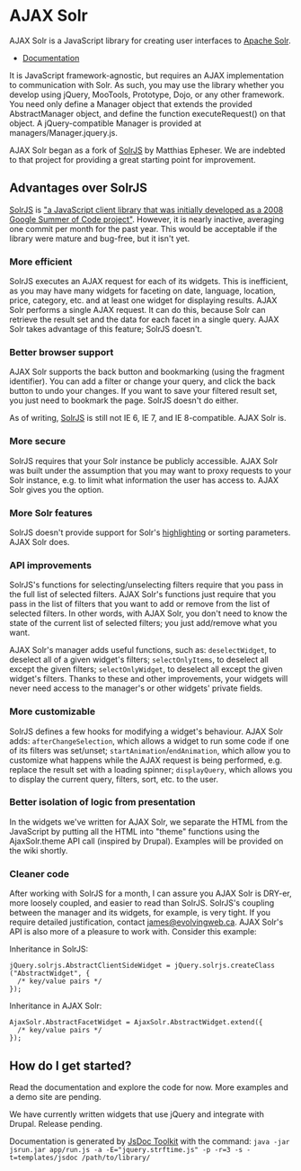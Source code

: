# AJAX Solr

AJAX Solr is a JavaScript library for creating user interfaces to
[Apache Solr][9].

* [Documentation][10]

It is JavaScript framework-agnostic, but requires an AJAX implementation to
communication with Solr. As such, you may use the library whether you develop
using jQuery, MooTools, Prototype, Dojo, or any other framework. You need only
define a Manager object that extends the provided AbstractManager object, and
define the function executeRequest() on that object. A jQuery-compatible Manager
is provided at managers/Manager.jquery.js.

AJAX Solr began as a fork of [SolrJS][1] by Matthias Epheser. We are indebted to
that project for providing a great starting point for improvement.

## Advantages over SolrJS

[SolrJS][1] is ["a JavaScript client library that was initially developed as a
2008 Google Summer of Code project"][2]. However, it is nearly inactive,
averaging one commit per month for the past year. This would be acceptable if
the library were mature and bug-free, but it isn't yet.

### More efficient

SolrJS executes an AJAX request for each of its widgets. This is inefficient, as
you may have many widgets for faceting on date, language, location, price,
category, etc. and at least one widget for displaying results. AJAX Solr
performs a single AJAX request. It can do this, because Solr can retrieve the
result set and the data for each facet in a single query. AJAX Solr takes
advantage of this feature; SolrJS doesn't.

### Better browser support

AJAX Solr supports the back button and bookmarking (using the fragment
identifier). You can add a filter or change your query, and click the back
button to undo your changes. If you want to save your filtered result set, you
just need to bookmark the page. SolrJS doesn't do either.

As of writing, [SolrJS][3] is still not IE 6, IE 7, and IE 8-compatible. AJAX
Solr is.

### More secure

SolrJS requires that your Solr instance be publicly accessible. AJAX Solr was
built under the assumption that you may want to proxy requests to your Solr
instance, e.g. to limit what information the user has access to. AJAX Solr gives
you the option.

### More Solr features

SolrJS doesn't provide support for Solr's [highlighting][4] or sorting
parameters. AJAX Solr does.

### API improvements

SolrJS's functions for selecting/unselecting filters require that you pass in
the full list of selected filters. AJAX Solr's functions just require that you
pass in the list of filters that you want to add or remove from the list of
selected filters. In other words, with AJAX Solr, you don't need to know the
state of the current list of selected filters; you just add/remove what you
want.

AJAX Solr's manager adds useful functions, such as: `deselectWidget`, to
deselect all of a given widget's filters; `selectOnlyItems`, to deselect all
except the given filters; `selectOnlyWidget`, to deselect all except the given
widget's filters. Thanks to these and other improvements, your widgets will
never need access to the manager's or other widgets' private fields.

### More customizable

SolrJS defines a few hooks for modifying a widget's behaviour. AJAX Solr adds:
`afterChangeSelection`, which allows a widget to run some code if one of its
filters was set/unset; `startAnimation`/`endAnimation`, which allow you to
customize what happens while the AJAX request is being performed, e.g. replace
the result set with a loading spinner; `displayQuery`, which allows you to
display the current query, filters, sort, etc. to the user.

### Better isolation of logic from presentation

In the widgets we've written for AJAX Solr, we separate the HTML from the
JavaScript by putting all the HTML into "theme" functions using the
AjaxSolr.theme API call (inspired by Drupal). Examples will be provided on the
wiki shortly.

### Cleaner code

After working with SolrJS for a month, I can assure you AJAX Solr is <abbrev
title="Don't Repeat Yourself">DRY</abbrev>-er, more loosely coupled, and easier
to read than SolrJS. SolrJS's coupling between the manager and its widgets, for
example, is very tight. If you require detailed justification, contact
[james@evolvingweb.ca][5]. AJAX Solr's API is also more of a pleasure to work
with. Consider this example:

Inheritance in SolrJS:

    jQuery.solrjs.AbstractClientSideWidget = jQuery.solrjs.createClass ("AbstractWidget", {
      /* key/value pairs */
    });

Inheritance in AJAX Solr:

    AjaxSolr.AbstractFacetWidget = AjaxSolr.AbstractWidget.extend({
      /* key/value pairs */
    });

## How do I get started?

Read the documentation and explore the code for now. More examples and a demo
site are pending.

We have currently written widgets that use jQuery and integrate with Drupal.
Release pending.

Documentation is generated by [JsDoc Toolkit][8] with the command: `java -jar
jsrun.jar app/run.js -a -E="jquery.strftime.js" -p -r=3 -s -t=templates/jsdoc
/path/to/library/`

[1]: http://solrjs.solrstuff.org/
[2]: http://wiki.apache.org/solr/SolrJS "SolrJS Wiki"
[3]: https://issues.apache.org/jira/browse/SOLR-1294 "SolrJS issue tracker"
[4]: http://wiki.apache.org/solr/HighlightingParameters
[5]: mailto:james@evolvingweb.ca
[6]: http://wiki.apache.org/solr/CommonQueryParameters
[7]: http://evolvingweb.ca/
[8]: http://code.google.com/p/jsdoc-toolkit/
[9]: http://lucene.apache.org/solr/
[10]: http://ajaxsolr.ewdev.ca/docs/
